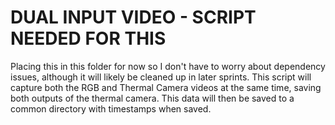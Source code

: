 # DUAL INPUT VIDEO - SCRIPT NEEDED FOR THIS 

Placing this in this folder for now so I don't have to worry about dependency issues, although it will likely be cleaned up in later sprints. This script will capture both the RGB and Thermal Camera videos at the same time, saving both outputs of the thermal camera. This data will then be saved to a common directory with timestamps when saved.
